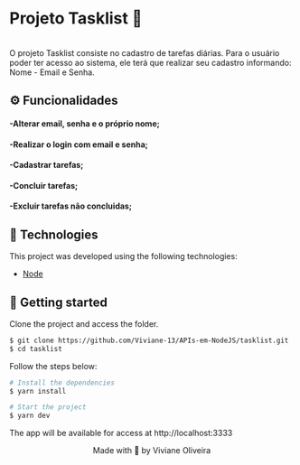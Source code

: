 # Projeto Tasklist 📝

<br>
O projeto Tasklist consiste no cadastro de tarefas diárias. Para o usuário poder ter acesso ao sistema, ele terá que realizar seu cadastro informando: Nome - Email e Senha.

## ⚙️	 Funcionalidades

#### -Alterar email, senha e o próprio nome;
#### -Realizar o login com email e senha;
#### -Cadastrar tarefas;
#### -Concluir tarefas;
#### -Excluir tarefas não concluidas;

## 🧪 Technologies

This project was developed using the following technologies:

- [Node](https://nodejs.org/en/)


## 🚀 Getting started

Clone the project and access the folder.

```bash
$ git clone https://github.com/Viviane-13/APIs-em-NodeJS/tasklist.git
$ cd tasklist
```

Follow the steps below:
```bash
# Install the dependencies
$ yarn install

# Start the project
$ yarn dev
```
The app will be available for access at http://localhost:3333


<p align="center">Made with 💜 by Viviane Oliveira</p>




